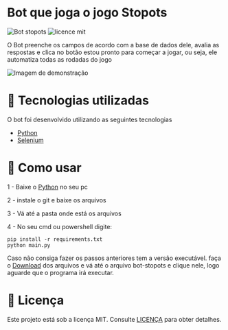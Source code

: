 # Bot que joga o jogo Stopots

![Bot stopots](https://img.shields.io/badge/stopots-bot-blue)
![licence mit](https://img.shields.io/badge/license-MIT-yellowgreen)

<p>O Bot preenche os campos de acordo com a base de dados dele, avalia as respostas e clica no botão estou pronto para começar a jogar, ou seja, ele automatiza todas as rodadas do jogo</p>

<img src="https://user-images.githubusercontent.com/48372094/93411114-c6968400-f870-11ea-9af2-f8a08221b434.jpg" alt="Imagem de demonstração">

# 🚀 Tecnologias utilizadas

O bot foi desenvolvido utilizando as seguintes tecnologias

- [Python](https://www.python.org/)
- [Selenium](https://selenium-python.readthedocs.io/)

# 🧩 Como usar

<p>1 - Baixe o <a href="https://www.python.org/downloads/">Python</a> no seu pc</p>
<p>2 - instale o git e baixe os arquivos</p>
<p>3 - Vá até a pasta onde está os arquivos</p>
<p>4 - No seu cmd ou powershell digite:</p>
<pre><code>pip install -r requirements.txt
python main.py
</code></pre>
<p>Caso não consiga fazer os passos anteriores tem a versão executável. faça o <a href="https://github.com/leosantosx/bot-stopots/archive/master.zip">Download</a> dos arquivos e vá até o arquivo bot-stopots e clique nele, logo aguarde que o programa irá executar.</p>

# 📝 Licença

Este projeto está sob a licença MIT. Consulte [LICENÇA](https://github.com/leosantosx/bot-stopots/blob/master/LICENSE) para obter detalhes.

